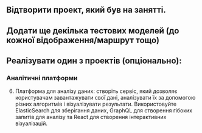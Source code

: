 ## Відтворити проект, який був на занятті.
## Додати ще декілька тестових моделей (до кожної відображення/маршрут тощо)
## Реалізувати один з проектів (опціонально):
### Аналітичні платформи
6) Платформа для аналізу даних: створіть сервіс, який дозволяє користувачам завантажувати свої дані, аналізувати їх за допомогою різних алгоритмів і візуалізувати результати. Використовуйте ElasticSearch для зберігання даних, GraphQL для створення гібоких запитів для аналізу та React для створення інтерактивних візуалізацій.
